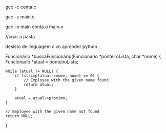 gcc -c conta.c

gcc -c main.c

gcc -o main conta.o main.o

//criar a pasta

desisto de linguagem c vo aprender python

Funcionario *buscaFuncionario(Funcionario *ponteiroLista, char *nome) {
    Funcionario *atual = ponteiroLista;

    while (atual != NULL) {
        if (strcmp(atual->nome, nome) == 0) {
            // Employee with the given name found
            return atual;
        }

        atual = atual->proximo;
    }

    // Employee with the given name not found
    return NULL;
}


